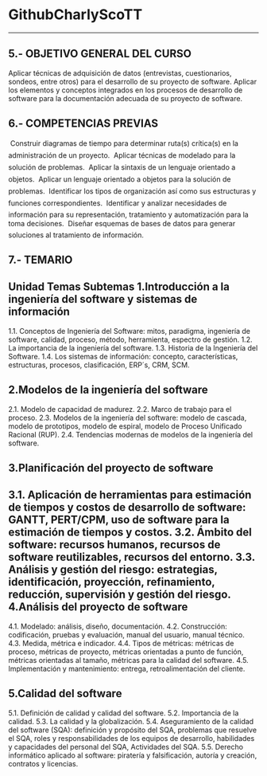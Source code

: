 # GithubCharlyScoTT
---------------------------
  5.- OBJETIVO GENERAL DEL CURSO
  ------------------------------
Aplicar técnicas de adquisición de datos (entrevistas, cuestionarios, sondeos, entre otros)
para el desarrollo de su proyecto de software.
Aplicar los elementos y conceptos integrados en los procesos de desarrollo de software para
la documentación adecuada de su proyecto de software.

  6.- COMPETENCIAS PREVIAS
  -----------------
 Construir diagramas de tiempo para determinar ruta(s) crítica(s) en la administración
de un proyecto.
 Aplicar técnicas de modelado para la solución de problemas.
 Aplicar la sintaxis de un lenguaje orientado a objetos.
 Aplicar un lenguaje orientado a objetos para la solución de problemas.
 Identificar los tipos de organización así como sus estructuras y funciones
correspondientes.
 Identificar y analizar necesidades de información para su representación, tratamiento y
automatización para la toma decisiones.
 Diseñar esquemas de bases de datos para generar soluciones al tratamiento de
información.

  7.- TEMARIO
--
Unidad Temas Subtemas
1.Introducción a la ingeniería del software y sistemas de información
--
1.1. Conceptos de Ingeniería del Software:
mitos, paradigma, ingeniería de software,
calidad, proceso, método, herramienta,
espectro de gestión.
1.2. La importancia de la ingeniería del
software.
1.3. Historia de la Ingeniería del Software.
1.4. Los sistemas de información: concepto,
características, estructuras, procesos,
clasificación, ERP´s, CRM, SCM.

2.Modelos de la ingeniería del software
--
2.1. Modelo de capacidad de madurez.
2.2. Marco de trabajo para el proceso.
2.3. Modelos de la ingeniería del software:
modelo de cascada, modelo de prototipos,
modelo de espiral, modelo de Proceso
Unificado Racional (RUP).
2.4. Tendencias modernas de modelos de la
ingeniería del software.

3.Planificación del proyecto de software
--
3.1. Aplicación de herramientas para estimación
de tiempos y costos de desarrollo de
software: GANTT, PERT/CPM, uso de
software para la estimación de tiempos y
costos.
3.2. Ámbito del software: recursos humanos,
recursos de software reutilizables, recursos
del entorno.
3.3. Análisis y gestión del riesgo: estrategias,
identificación, proyección, refinamiento,
reducción, supervisión y gestión del riesgo.
4.Análisis del proyecto de software
--
4.1. Modelado: análisis, diseño, documentación.
4.2. Construcción: codificación, pruebas y
evaluación, manual del usuario, manual
técnico.
4.3. Medida, métrica e indicador.
4.4. Tipos de métricas: métricas de proceso,
métricas de proyecto, métricas orientadas a
punto de función, métricas orientadas al
tamaño, métricas para la calidad del
software.
4.5. Implementación y mantenimiento: entrega,
retroalimentación del cliente.

5.Calidad del software
--
5.1. Definición de calidad y calidad del software.
5.2. Importancia de la calidad.
5.3. La calidad y la globalización.
5.4. Aseguramiento de la calidad del software
(SQA): definición y propósito del SQA,
problemas que resuelve el SQA, roles y
responsabilidades de los equipos de
desarrollo, habilidades y capacidades del
personal del SQA, Actividades del SQA.
5.5. Derecho informático aplicado al software:
piratería y falsificación, autoría y creación,
contratos y licencias.
